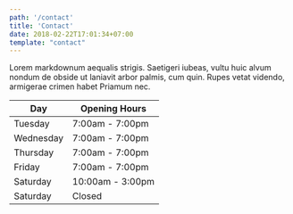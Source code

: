 ```yaml
---
path: '/contact'
title: 'Contact'
date: 2018-02-22T17:01:34+07:00
template: "contact"
---
```


Lorem markdownum aequalis strigis. Saetigeri iubeas, vultu huic alvum nondum de obside ut laniavit arbor palmis, cum quin. Rupes vetat videndo, armigerae crimen habet Priamum nec.

| Day       | Opening Hours   |
| --------- | --------------- |
| Tuesday   | 7:00am - 7:00pm |
| Wednesday | 7:00am - 7:00pm |
| Thursday  | 7:00am - 7:00pm |
| Friday    | 7:00am - 7:00pm |
| Saturday  | 10:00am - 3:00pm|
| Saturday  | Closed          |
